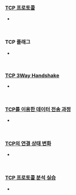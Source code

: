 ### [TCP 프로토콜](https://www.youtube.com/watch?v=cOK_f9_k_O0)

- 

&nbsp;

### TCP 플래그

- 

&nbsp;

### [TCP 3Way Handshake](https://www.youtube.com/watch?v=Ah4-MWISel8)

- 

&nbsp;

### [TCP를 이용한 데이터 전송 과정](https://www.youtube.com/watch?v=0vBR666GZ5o)

- 

&nbsp;

### [TCP의 연결 상태 변화](https://www.youtube.com/watch?v=yY0uQf0BTH8)

- 

&nbsp;

### [TCP 프로토콜 분석 실습](https://www.youtube.com/watch?v=WseqBDo-j3Y)

-